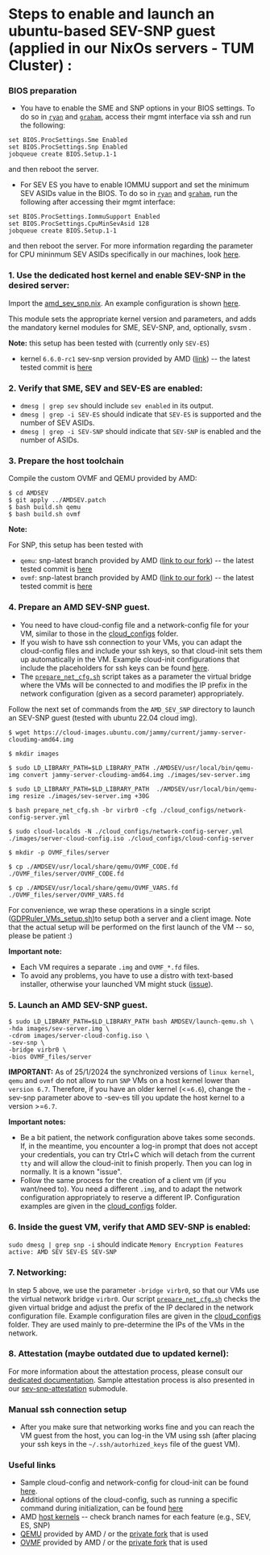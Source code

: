 # Steps to enable and launch an ubuntu-based SEV-SNP guest (applied in our NixOs servers - TUM Cluster) :

### BIOS preparation
- You have to enable the SME and SNP options in your BIOS settings.
To do so in [`ryan`](https://github.com/TUM-DSE/doctor-cluster-config/blob/master/docs/hosts/ryan.md) and 
[`graham`](https://github.com/TUM-DSE/doctor-cluster-config/blob/master/docs/hosts/graham.md),
access their mgmt interface via ssh and run the following:
```
set BIOS.ProcSettings.Sme Enabled
set BIOS.ProcSettings.Snp Enabled
jobqueue create BIOS.Setup.1-1
```
and then reboot the server.
- For SEV ES you have to enable IOMMU support and set the minimum SEV ASIDs value in the BIOS.
To do so in [`ryan`](https://github.com/TUM-DSE/doctor-cluster-config/blob/master/docs/hosts/ryan.md) and 
[`graham`](https://github.com/TUM-DSE/doctor-cluster-config/blob/master/docs/hosts/graham.md), 
run the following after accessing their mgmt interface:
```
set BIOS.ProcSettings.IommuSupport Enabled
set BIOS.ProcSettings.CpuMinSevAsid 128
jobqueue create BIOS.Setup.1-1
```
and then reboot the server.
For more information regarding the parameter for CPU mininmum SEV ASIDs specifically in our machines,
look [here](https://www.dell.com/support/manuals/en-us/idrac9-lifecycle-controller-v4.x-series/idrac_4.00.00.00_racadm_ar_referenceguide/bios.procsettings.cpuminsevasid-(read-or-write)?guid=guid-4bdaeaa7-d054-4fd1-bd84-0cd71d7aec1e&lang=en-us).

### 1. Use the dedicated host kernel and enable SEV-SNP in the desired server:
Import the [amd_sev_snp.nix](https://github.com/TUM-DSE/doctor-cluster-config/blob/master/modules/amd_sev_snp.nix).
An example configuration is shown [here](https://github.com/TUM-DSE/doctor-cluster-config/blob/master/hosts/rose.nix). 

This module sets the appropriate kernel version and parameters, and adds the mandatory kernel modules for SME, SEV-SNP, and, optionally, svsm .

**Note:** this setup has been tested with (currently only `SEV-ES`) 
- kernel `6.6.0-rc1` sev-snp version provided by AMD ([link](https://github.com/AMDESE/linux/tree/snp-host-latest)) -- the latest tested commit is [here](https://github.com/AMDESE/linux/commit/5a170ce1a08259ac57a9074e1e7a170d6b8c0cda)

### 2. Verify that SME, SEV and SEV-ES are enabled:
- `dmesg | grep sev` should include `sev enabled` in its output.
- `dmesg | grep -i SEV-ES` should indicate that `SEV-ES` is supported and the number of SEV ASIDs.
- `dmesg | grep -i SEV-SNP` should indicate that `SEV-SNP` is enabled and the number of ASIDs.

### 3. Prepare the host toolchain
Compile the custom OVMF and QEMU provided by AMD:
```
$ cd AMDSEV
$ git apply ../AMDSEV.patch
$ bash build.sh qemu
$ bash build.sh ovmf
```

**Note:** 

For SNP, this setup has been tested with 
- `qemu`: snp-latest branch provided by AMD ([link to our fork](https://github.com/dimstav23/amd-qemu/tree/snp-latest)) -- the latest tested commit is [here](https://github.com/dimstav23/amd-qemu/commit/b6ee1218e6c9b98a556841615dd10d094e648393)
- `ovmf`: snp-latest branch provided by AMD ([link to our fork](https://github.com/dimstav23/amd-ovmf/tree/snp-latest)) -- the latest tested commit is [here](https://github.com/dimstav23/amd-ovmf/commit/09fbe92dc545779671d7fd89a5bd4f1b14f7e69b)


### 4. Prepare an AMD SEV-SNP guest.
- You need to have cloud-config file and a network-config file for your VM, similar to those in the [cloud_configs](./cloud_configs/) folder.
- If you wish to have ssh connection to your VMs, you can adapt the cloud-config files and include your ssh keys, so that cloud-init sets them up automatically in the VM. Example cloud-init configurations that include the placeholders for ssh keys can be found [here](./cloud_configs/).
- The [`prepare_net_cfg.sh`](./prepare_net_cfg.sh) script takes as a parameter the virtual bridge where the VMs will be connected to and modifies the IP prefix in the network configuration (given as a secord parameter) appropriately.

Follow the next set of commands from the `AMD_SEV_SNP` directory to launch an SEV-SNP guest (tested with ubuntu 22.04 cloud img).
```
$ wget https://cloud-images.ubuntu.com/jammy/current/jammy-server-cloudimg-amd64.img

$ mkdir images

$ sudo LD_LIBRARY_PATH=$LD_LIBRARY_PATH ./AMDSEV/usr/local/bin/qemu-img convert jammy-server-cloudimg-amd64.img ./images/sev-server.img

$ sudo LD_LIBRARY_PATH=$LD_LIBRARY_PATH  ./AMDSEV/usr/local/bin/qemu-img resize ./images/sev-server.img +30G

$ bash prepare_net_cfg.sh -br virbr0 -cfg ./cloud_configs/network-config-server.yml

$ sudo cloud-localds -N ./cloud_configs/network-config-server.yml ./images/server-cloud-config.iso ./cloud_configs/cloud-config-server

$ mkdir -p OVMF_files/server

$ cp ./AMDSEV/usr/local/share/qemu/OVMF_CODE.fd ./OVMF_files/server/OVMF_CODE.fd

$ cp ./AMDSEV/usr/local/share/qemu/OVMF_VARS.fd ./OVMF_files/server/OVMF_VARS.fd
```

For convenience, we wrap these operations in a single script ([GDPRuler_VMs_setup.sh](./GDPRuler_VMs_setup.sh))to setup both a server and a client image.
Note that the actual setup will be performed on the first launch of the VM -- so, please be patient :)

**Important note:** 
- Each VM requires a separate `.img` and `OVMF_*.fd` files.
- To avoid any problems, you have to use a distro with text-based installer, otherwise your launched VM might stuck ([issue](https://github.com/AMDESE/AMDSEV/issues/38)).

### 5. Launch an AMD SEV-SNP guest.
```
$ sudo LD_LIBRARY_PATH=$LD_LIBRARY_PATH bash AMDSEV/launch-qemu.sh \
-hda images/sev-server.img \
-cdrom images/server-cloud-config.iso \
-sev-snp \
-bridge virbr0 \
-bios OVMF_files/server
```

**IMPORTANT:** 
As of 25/1/2024 the synchronized versions of `linux kernel`, `qemu` and `ovmf` do not allow to run `SNP` VMs on a host kernel lower than
`version 6.7`. Therefore, if you have an older kernel (<=`6.6`), change the -sev-snp parameter above to -sev-es till you update the 
host kernel to a version >=`6.7`.


**Important notes:**
- Be a bit patient, the network configuration above takes some seconds. If, in the meantime, you encounter a log-in prompt that does not accept your credentials, you can try Ctrl+C which will detach from the current `tty` and will allow the cloud-init to finish properly. Then you can log in normally.
It is a known "issue". 
- Follow the same process for the creation of a client vm (if you want/need to).
You need a different `.img`, and to adapt the network configuration appropriately to reserve a different IP.
Configuration examples are given in the [cloud_configs](./cloud_configs/) folder.

### 6. Inside the guest VM, verify that AMD SEV-SNP is enabled:
`sudo dmesg | grep snp -i` should indicate `Memory Encryption Features active: AMD SEV SEV-ES SEV-SNP`

### 7. Networking: 
In step 5 above, we use the parameter `-bridge virbr0`, so that our VMs use the virtual network bridge `virbr0`. 
Our script [`prepare_net_cfg.sh`](./prepare_net_cfg.sh) checks the given virtual bridge and adjust the prefix of the IP declared in the network configuration file. Example configuration files are given in the [cloud_configs](./cloud_configs/) folder. They are used mainly to pre-determine the IPs of the VMs in the network.

### 8. Attestation (maybe outdated due to updated kernel):
For more information about the attestation process, please consult our [dedicated documentation](./ATTESTATION.md).
Sample attestation process is also presented in our [sev-snp-attestation](./sev-snp-attestation/) submodule.

### Manual ssh connection setup
- After you make sure that networking works fine and you can reach the VM guest from the host, you can log-in the VM using ssh (after placing your ssh keys in the `~/.ssh/autorhized_keys` file of the guest VM).

### Useful links
- Sample cloud-config and network-config for cloud-init can be found [here](https://gist.github.com/itzg/2577205f2036f787a2bd876ae458e18e).
- Additional options of the cloud-config, such as running a specific command during initialization, can be found [here](https://www.digitalocean.com/community/tutorials/how-to-use-cloud-config-for-your-initial-server-setup)
- AMD [host kernels](https://github.com/AMDESE/linux) -- check branch names for each feature (e.g., SEV, ES, SNP)
- [QEMU](https://github.com/AMDESE/qemu) provided by AMD / or the [private fork](https://github.com/dimstav23/amd-qemu) that is used
- [OVMF](https://github.com/AMDESE/ovmf) provided by AMD / or the [private fork](https://github.com/dimstav23/amd-ovmf) that is used